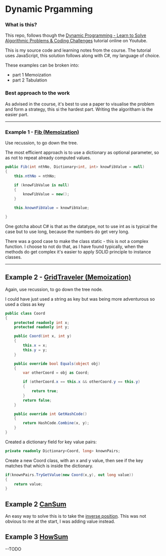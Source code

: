 ﻿# Dynamic Prgamming

### What is this?

This repo, follows though the [Dynamic Programming - Learn to Solve Algorithmic Problems & Coding Challenges](https://www.youtube.com/watch?v=oBt53YbR9Kk)
 tutorial online on Youtube.

This is my source code and learning notes from the course.  The tutorial uses JavaScript, this solution follows along with C#, my language of 
choice.

These examples can be broken into:
- part 1 Memoization
- part 2 Tabulation


### Best approach to the work

As advised in the course, it's best to use a paper to visualise the problem and form a strategy, this si the hardest
part. Writing the algoritham is the easier part.

---


### Example 1 - [Fib (Memoization)](https://youtu.be/oBt53YbR9Kk?t=260)

Use recussion, to go down the tree.

The most efficient approach is to use a dictionary as optional parameter, so as not to repeat already computed 
values. 
```csharp
public Fib(int nthNo, Dictionary<int, int> knowFibValue = null)
{
    this.nthNo = nthNo;

    if (knowFibValue is null)
    {
        knowFibValue = new();
    }

    this.knownFibValue = knowFibValue;

}
```

One gotcha about C# is that as the datatype, not to use int as is typical the case but to use long, because the numbers
do get very long.   

There was a good case to make the class static - this is not a complex function. 
I choose to not do that, as I have found typically, 
when the methods do get complex it's easier to apply SOLID principle to instance classes.

---

## Example 2 - [GridTraveler (Memoization)](https://youtu.be/oBt53YbR9Kk?t=2322)

Again, use recussion, to go down the tree node.

I could have just used a string as key but was being more adventurous so used a class as key

```csharp
public class Coord 
{
    protected readonly int x;
    protected readonly int y;

    public Coord(int x, int y)
    {
        this.x = x;
        this.y = y;
    }

    public override bool Equals(object obj)
    {
        var otherCoord = obj as Coord;

        if (otherCoord.x == this.x && otherCoord.y == this.y)
        {
            return true;
        }
        return false;
    }

    public override int GetHashCode()
    {
        return HashCode.Combine(x, y);
    }
}
``` 

Created a dictionary field for key value pairs: 
```csharp        
private readonly Dictionary<Coord, long> knownPairs;
```

Create a new Coord class, with an x and y value, then see if the key matches that which is inside the dictionary.
```csharp
if(knownPairs.TryGetValue(new Coord(x,y), out long value))
{
    return value;
}
```

## Example 2 [CanSum](https://youtu.be/oBt53YbR9Kk?t=4217)

An easy way to solve this is to take the [inverse position](https://youtu.be/oBt53YbR9Kk?t=4445).   This was not obvious to me at the start, I was adding value instead.

## Example 3 [HowSum](https://youtu.be/oBt53YbR9Kk?t=5376)

--TODO





